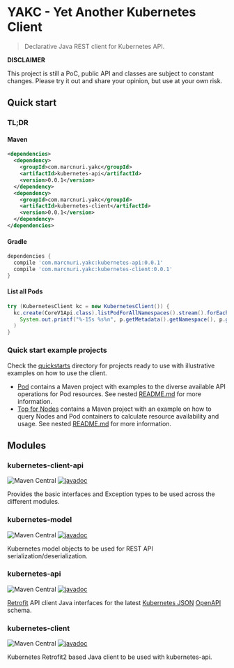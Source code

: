 # YAKC - Yet Another Kubernetes Client

> Declarative Java REST client for Kubernetes API.

**DISCLAIMER**

This project is still a PoC, public API and classes are subject to constant changes.
Please try it out and share your opinion, but use at your own risk.

## Quick start

### TL;DR
#### Maven
```xml
<dependencies>
  <dependency>
    <groupId>com.marcnuri.yakc</groupId>
    <artifactId>kubernetes-api</artifactId>
    <version>0.0.1</version>
  </dependency>
  <dependency>
    <groupId>com.marcnuri.yakc</groupId>
    <artifactId>kubernetes-client</artifactId>
    <version>0.0.1</version>
  </dependency>
</dependencies>
```
#### Gradle
```groovy
dependencies {
  compile 'com.marcnuri.yakc:kubernetes-api:0.0.1'
  compile 'com.marcnuri.yakc:kubernetes-client:0.0.1'
}
```
#### List all Pods
```java
try (KubernetesClient kc = new KubernetesClient()) {
  kc.create(CoreV1Api.class).listPodForAllNamespaces().stream().forEach(p ->
    System.out.printf("%-15s %s%n", p.getMetadata().getNamespace(), p.getMetadata().getName()
  )
}
```

### Quick start example projects

Check the [quickstarts](quickstarts) directory for projects ready to use with illustrative examples
on how to use the client.

- [Pod](quickstarts/pod) contains a Maven project with examples to the diverse available API operations
  for  Pod resources.
  See nested [README.md](quickstarts/pod/README.md) for more information.
- [Top for Nodes](quickstarts/top-nodes) contains a Maven project with an example on how to query
  Nodes and Pod containers to calculate resource availability and usage.
  See nested [README.md](quickstarts/top-nodes/README.md) for more information.
## Modules

### kubernetes-client-api
![Maven Central](https://img.shields.io/maven-central/v/com.marcnuri.yakc/kubernetes-client-api)
[![javadoc](https://javadoc.io/badge2/com.marcnuri.yakc/kubernetes-client-api/javadoc.svg)](https://javadoc.io/doc/com.marcnuri.yakc/kubernetes-client-api)

Provides the basic interfaces and Exception types to be used across the different modules.

### kubernetes-model
![Maven Central](https://img.shields.io/maven-central/v/com.marcnuri.yakc/kubernetes-model)
[![javadoc](https://javadoc.io/badge2/com.marcnuri.yakc/kubernetes-model/javadoc.svg)](https://javadoc.io/doc/com.marcnuri.yakc/kubernetes-model)

Kubernetes model objects to be used for REST API serialization/deserialization.

### kubernetes-api
![Maven Central](https://img.shields.io/maven-central/v/com.marcnuri.yakc/kubernetes-api)
[![javadoc](https://javadoc.io/badge2/com.marcnuri.yakc/kubernetes-api/javadoc.svg)](https://javadoc.io/doc/com.marcnuri.yakc/kubernetes-api)

[Retrofit](https://square.github.io/retrofit/) API client Java interfaces for the latest
[Kubernetes JSON](https://github.com/kubernetes/kubernetes/blob/master/api/openapi-spec/swagger.json)
[OpenAPI](https://swagger.io/specification/) schema.

### kubernetes-client
![Maven Central](https://img.shields.io/maven-central/v/com.marcnuri.yakc/kubernetes-client)
[![javadoc](https://javadoc.io/badge2/com.marcnuri.yakc/kubernetes-client/javadoc.svg)](https://javadoc.io/doc/com.marcnuri.yakc/kubernetes-client)

Kubernetes Retrofit2 based Java client to be used with kubernetes-api.

